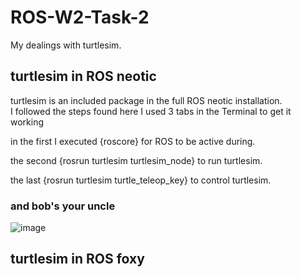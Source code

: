 # ROS-W2-Task-2
My dealings with turtlesim.
## turtlesim in ROS neotic
turtlesim is an included package in the full ROS neotic installation. <br />
I followed the steps found here
I used 3 tabs in the Terminal to get it working <br />

in the first I executed {roscore} for ROS to be active during. <br />

the second {rosrun turtlesim turtlesim_node} to run turtlesim. <br />

the last {rosrun turtlesim turtle_teleop_key} to control turtlesim.

### and bob's your uncle
![image](https://github.com/user-attachments/assets/728908a8-497b-4cb2-965c-26509489716d)

## turtlesim in ROS foxy
